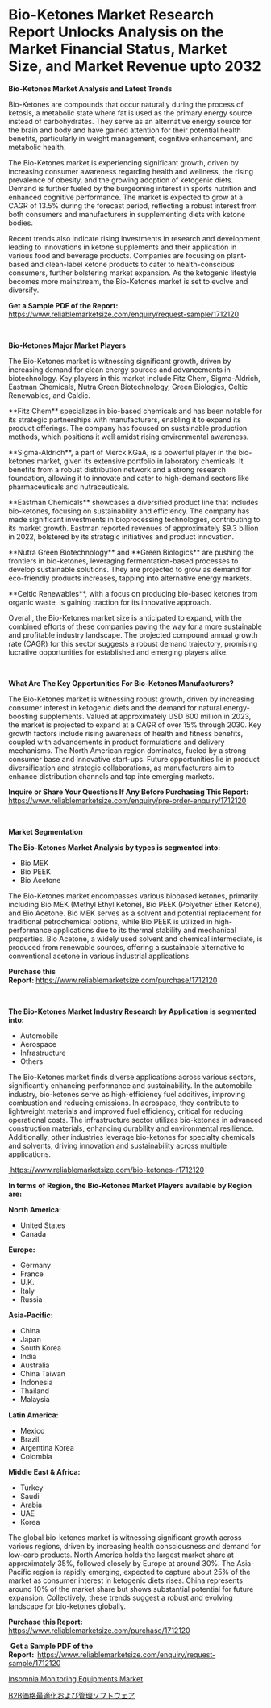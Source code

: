 <p><h1>Bio-Ketones Market Research Report Unlocks Analysis on the Market Financial Status, Market Size, and Market Revenue upto 2032</h1></p><p><strong>Bio-Ketones Market Analysis and Latest Trends</strong></p>
<p><p>Bio-Ketones are compounds that occur naturally during the process of ketosis, a metabolic state where fat is used as the primary energy source instead of carbohydrates. They serve as an alternative energy source for the brain and body and have gained attention for their potential health benefits, particularly in weight management, cognitive enhancement, and metabolic health. </p><p>The Bio-Ketones market is experiencing significant growth, driven by increasing consumer awareness regarding health and wellness, the rising prevalence of obesity, and the growing adoption of ketogenic diets. Demand is further fueled by the burgeoning interest in sports nutrition and enhanced cognitive performance. The market is expected to grow at a CAGR of 13.5% during the forecast period, reflecting a robust interest from both consumers and manufacturers in supplementing diets with ketone bodies. </p><p>Recent trends also indicate rising investments in research and development, leading to innovations in ketone supplements and their application in various food and beverage products. Companies are focusing on plant-based and clean-label ketone products to cater to health-conscious consumers, further bolstering market expansion. As the ketogenic lifestyle becomes more mainstream, the Bio-Ketones market is set to evolve and diversify.</p></p>
<p><strong>Get a Sample PDF of the Report:&nbsp;</strong> <a href="https://www.reliablemarketsize.com/enquiry/request-sample/1712120?utm_campaign=1197&utm_medium=2&utm_source=Github&utm_content=ia&utm_term=11012025&utm_id=bio-ketones">https://www.reliablemarketsize.com/enquiry/request-sample/1712120</a></p>
<p>&nbsp;</p>
<p><strong>Bio-Ketones Major Market Players</strong></p>
<p><p>The Bio-Ketones market is witnessing significant growth, driven by increasing demand for clean energy sources and advancements in biotechnology. Key players in this market include Fitz Chem, Sigma-Aldrich, Eastman Chemicals, Nutra Green Biotechnology, Green Biologics, Celtic Renewables, and Caldic.</p><p>**Fitz Chem** specializes in bio-based chemicals and has been notable for its strategic partnerships with manufacturers, enabling it to expand its product offerings. The company has focused on sustainable production methods, which positions it well amidst rising environmental awareness.</p><p>**Sigma-Aldrich**, a part of Merck KGaA, is a powerful player in the bio-ketones market, given its extensive portfolio in laboratory chemicals. It benefits from a robust distribution network and a strong research foundation, allowing it to innovate and cater to high-demand sectors like pharmaceuticals and nutraceuticals.</p><p>**Eastman Chemicals** showcases a diversified product line that includes bio-ketones, focusing on sustainability and efficiency. The company has made significant investments in bioprocessing technologies, contributing to its market growth. Eastman reported revenues of approximately $9.3 billion in 2022, bolstered by its strategic initiatives and product innovation.</p><p>**Nutra Green Biotechnology** and **Green Biologics** are pushing the frontiers in bio-ketones, leveraging fermentation-based processes to develop sustainable solutions. They are projected to grow as demand for eco-friendly products increases, tapping into alternative energy markets.</p><p>**Celtic Renewables**, with a focus on producing bio-based ketones from organic waste, is gaining traction for its innovative approach. </p><p>Overall, the Bio-Ketones market size is anticipated to expand, with the combined efforts of these companies paving the way for a more sustainable and profitable industry landscape. The projected compound annual growth rate (CAGR) for this sector suggests a robust demand trajectory, promising lucrative opportunities for established and emerging players alike.</p></p>
<p>&nbsp;</p>
<p><strong>What Are The Key Opportunities For Bio-Ketones Manufacturers?</strong></p>
<p><p>The Bio-Ketones market is witnessing robust growth, driven by increasing consumer interest in ketogenic diets and the demand for natural energy-boosting supplements. Valued at approximately USD 600 million in 2023, the market is projected to expand at a CAGR of over 15% through 2030. Key growth factors include rising awareness of health and fitness benefits, coupled with advancements in product formulations and delivery mechanisms. The North American region dominates, fueled by a strong consumer base and innovative start-ups. Future opportunities lie in product diversification and strategic collaborations, as manufacturers aim to enhance distribution channels and tap into emerging markets.</p></p>
<p><strong>Inquire or Share Your Questions If Any Before Purchasing This Report:</strong> <a href="https://www.reliablemarketsize.com/enquiry/pre-order-enquiry/1712120?utm_campaign=1197&utm_medium=2&utm_source=Github&utm_content=ia&utm_term=11012025&utm_id=bio-ketones">https://www.reliablemarketsize.com/enquiry/pre-order-enquiry/1712120</a></p>
<p>&nbsp;</p>
<p><strong>Market Segmentation</strong></p>
<p><strong>The Bio-Ketones Market Analysis by types is segmented into:</strong></p>
<p><ul><li>Bio MEK</li><li>Bio PEEK</li><li>Bio Acetone</li></ul></p>
<p><p>The Bio-Ketones market encompasses various biobased ketones, primarily including Bio MEK (Methyl Ethyl Ketone), Bio PEEK (Polyether Ether Ketone), and Bio Acetone. Bio MEK serves as a solvent and potential replacement for traditional petrochemical options, while Bio PEEK is utilized in high-performance applications due to its thermal stability and mechanical properties. Bio Acetone, a widely used solvent and chemical intermediate, is produced from renewable sources, offering a sustainable alternative to conventional acetone in various industrial applications.</p></p>
<p><strong>Purchase this Report:&nbsp;</strong><a href="https://www.reliablemarketsize.com/purchase/1712120?utm_campaign=1197&utm_medium=2&utm_source=Github&utm_content=ia&utm_term=11012025&utm_id=bio-ketones">https://www.reliablemarketsize.com/purchase/1712120</a></p>
<p>&nbsp;</p>
<p><strong>The Bio-Ketones Market Industry Research by Application is segmented into:</strong></p>
<p><ul><li>Automobile</li><li>Aerospace</li><li>Infrastructure</li><li>Others</li></ul></p>
<p><p>The Bio-Ketones market finds diverse applications across various sectors, significantly enhancing performance and sustainability. In the automobile industry, bio-ketones serve as high-efficiency fuel additives, improving combustion and reducing emissions. In aerospace, they contribute to lightweight materials and improved fuel efficiency, critical for reducing operational costs. The infrastructure sector utilizes bio-ketones in advanced construction materials, enhancing durability and environmental resilience. Additionally, other industries leverage bio-ketones for specialty chemicals and solvents, driving innovation and sustainability across multiple applications.</p></p>
<p><a href="https://www.reliablemarketsize.com/bio-ketones-r1712120?utm_campaign=1197&utm_medium=2&utm_source=Github&utm_content=ia&utm_term=11012025&utm_id=bio-ketones">&nbsp;https://www.reliablemarketsize.com/bio-ketones-r1712120</a></p>
<p><strong>In terms of Region, the Bio-Ketones Market Players available by Region are:</strong></p>
<p>
    <p> <strong> North America: </strong>
        <ul>
            <li>United States</li>
            <li>Canada</li>
        </ul>
        </p> 
    <p> <strong> Europe: </strong>
        <ul>
            <li>Germany</li>
            <li>France</li>
            <li>U.K.</li>
            <li>Italy</li>
            <li>Russia</li>
        </ul>
        </p> 
    <p> <strong> Asia-Pacific: </strong>
        <ul>
            <li>China</li>
            <li>Japan</li>
            <li>South Korea</li>
            <li>India</li>
            <li>Australia</li>
            <li>China Taiwan</li>
            <li>Indonesia</li>
            <li>Thailand</li>
            <li>Malaysia</li>
        </ul>
        </p> 
    <p> <strong> Latin America: </strong>
        <ul>
            <li>Mexico</li>
            <li>Brazil</li>
            <li>Argentina Korea</li>
            <li>Colombia</li>
        </ul>
        </p> 
    <p> <strong> Middle East & Africa: </strong>
        <ul>
            <li>Turkey</li>
            <li>Saudi</li>
            <li>Arabia</li>
            <li>UAE</li>
            <li>Korea</li>
        </ul>
    </p>
    </p>
<p><p>The global bio-ketones market is witnessing significant growth across various regions, driven by increasing health consciousness and demand for low-carb products. North America holds the largest market share at approximately 35%, followed closely by Europe at around 30%. The Asia-Pacific region is rapidly emerging, expected to capture about 25% of the market as consumer interest in ketogenic diets rises. China represents around 10% of the market share but shows substantial potential for future expansion. Collectively, these trends suggest a robust and evolving landscape for bio-ketones globally.</p></p>
<p><strong>Purchase this Report: </strong><a href="https://www.reliablemarketsize.com/purchase/1712120?utm_campaign=1197&utm_medium=2&utm_source=Github&utm_content=ia&utm_term=11012025&utm_id=bio-ketones">https://www.reliablemarketsize.com/purchase/1712120</a></p>
<p>&nbsp;<strong>Get a Sample PDF of the Report:&nbsp;&nbsp;</strong><a href="https://www.reliablemarketsize.com/enquiry/request-sample/1712120?utm_campaign=1197&utm_medium=2&utm_source=Github&utm_content=ia&utm_term=11012025&utm_id=bio-ketones">https://www.reliablemarketsize.com/enquiry/request-sample/1712120</a></p>
<p><strong></strong></p>
<p><p><a href="https://github.com/prosalinda88/Market-Research-Report-List-7/blob/main/insomnia-monitoring-equipments-market.md?utm_campaign=1197&utm_medium=2&utm_source=Github&utm_content=ia&utm_term=11012025&utm_id=bio-ketones">Insomnia Monitoring Equipments Market</a></p><p><a href="https://github.com/lababdou/Market-Research-Report-List-6/blob/main/847972529843.md?utm_campaign=1197&utm_medium=2&utm_source=Github&utm_content=ia&utm_term=11012025&utm_id=bio-ketones">B2B価格最適化および管理ソフトウェア</a></p></p>